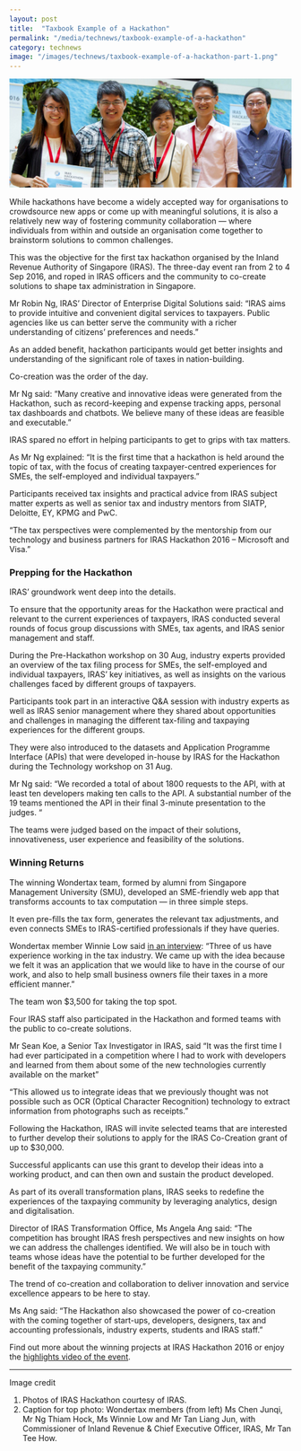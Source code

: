 ```yaml
---
layout: post
title:  "Taxbook Example of a Hackathon"
permalink: "/media/technews/taxbook-example-of-a-hackathon"
category: technews
image: "/images/technews/taxbook-example-of-a-hackathon-part-1.png"
---
```


![Taxbook Example of a Hackathon](/images/technews/taxbook-example-of-a-hackathon-part-1.png)

While hackathons have become a widely accepted way for organisations to crowdsource new apps or come up with meaningful solutions, it is also a relatively new way of fostering community collaboration — where individuals from within and outside an organisation come together to brainstorm solutions to common challenges. 

This was the objective for the first tax hackathon organised by the Inland Revenue Authority of Singapore (IRAS). The three-day event ran from 2 to 4 Sep 2016, and roped in IRAS officers and the community to co-create solutions to shape tax administration in Singapore. 

Mr Robin Ng, IRAS’ Director of Enterprise Digital Solutions said: “IRAS aims to provide intuitive and convenient digital services to taxpayers. Public agencies like us can better serve the community with a richer understanding of citizens’ preferences and needs.” 

As an added benefit, hackathon participants would get better insights and understanding of the significant role of taxes in nation-building.

Co-creation was the order of the day.

Mr Ng said: “Many creative and innovative ideas were generated from the Hackathon, such as record-keeping and expense tracking apps, personal tax dashboards and chatbots. We believe many of these ideas are feasible and executable.”

IRAS spared no effort in helping participants to get to grips with tax matters.

As Mr Ng explained: “It is the first time that a hackathon is held around the topic of tax, with the focus of creating taxpayer-centred experiences for SMEs, the self-employed and individual taxpayers.”

Participants received tax insights and practical advice from IRAS subject matter experts as well as senior tax and industry mentors from SIATP, Deloitte, EY, KPMG and PwC. 

“The tax perspectives were complemented by the mentorship from our technology and business partners for IRAS Hackathon 2016 – Microsoft and Visa.”

### **Prepping for the Hackathon**

IRAS’ groundwork went deep into the details.

To ensure that the opportunity areas for the Hackathon were practical and relevant to the current experiences of taxpayers, IRAS conducted several rounds of focus group discussions with SMEs, tax agents, and IRAS senior management and staff.

During the Pre-Hackathon workshop on 30 Aug, industry experts provided an overview of the tax filing process for SMEs, the self-employed and individual taxpayers, IRAS’ key initiatives, as well as insights on the various challenges faced by different groups of taxpayers.

Participants took part in an interactive Q&A session with industry experts as well as IRAS senior management where they shared about opportunities and challenges in managing the different tax-filing and taxpaying experiences for the different groups.

They were also introduced to the datasets and Application Programme Interface (APIs) that were developed in-house by IRAS for the Hackathon during the Technology workshop on 31 Aug.

Mr Ng said: “We recorded a total of about 1800 requests to the API, with at least ten developers making ten calls to the API. A substantial number of the 19 teams mentioned the API in their final 3-minute presentation to the judges. “

The teams were judged based on the impact of their solutions, innovativeness, user experience and feasibility of the solutions.

### **Winning Returns**
The winning Wondertax team, formed by alumni from Singapore Management University (SMU), developed an SME-friendly web app that transforms accounts to tax computation — in three simple steps.

It even pre-fills the tax form, generates the relevant tax adjustments, and even connects SMEs to IRAS-certified professionals if they have queries.

Wondertax member Winnie Low said [in an interview](https://www.smu.edu.sg/news/2016/09/16/smu-alumni-win-inaugural-iras-hackathon): “Three of us have experience working in the tax industry. We came up with the idea because we felt it was an application that we would like to have in the course of our work, and also to help small business owners file their taxes in a more efficient manner.”

The team won $3,500 for taking the top spot.

Four IRAS staff also participated in the Hackathon and formed teams with the public to co-create solutions.  

Mr Sean Koe, a Senior Tax Investigator in IRAS, said “It was the first time I had ever participated in a competition where I had to work with developers and learned from them about some of the new technologies currently available on the market”

“This allowed us to integrate ideas that we previously thought was not possible such as OCR (Optical Character Recognition) technology to extract information from photographs such as receipts.”

Following the Hackathon, IRAS will invite selected teams that are interested to further develop their solutions to apply for the IRAS Co-Creation grant of up to $30,000. 

Successful applicants can use this grant to develop their ideas into a working product, and can then own and sustain the product developed.   

As part of its overall transformation plans, IRAS seeks to redefine the experiences of the taxpaying community by leveraging analytics, design and digitalisation. 

Director of IRAS Transformation Office, Ms Angela Ang said: “The competition has brought IRAS fresh perspectives and new insights on how we can address the challenges identified. We will also be in touch with teams whose ideas have the potential to be further developed for the benefit of the taxpaying community.”

The trend of co-creation and collaboration to deliver innovation and service excellence appears to be here to stay.

Ms Ang said: “The Hackathon also showcased the power of co-creation with the coming together of start-ups, developers, designers, tax and accounting professionals, industry experts, students and IRAS staff.”

Find out more about the winning projects at IRAS Hackathon 2016 or enjoy the [highlights video of the event](https://vimeo.com/185411794/0c7eb7c868).  

---

Image credit

1. Photos of IRAS Hackathon courtesy of IRAS.
2. Caption for top photo: Wondertax members (from left) Ms Chen Junqi, Mr Ng Thiam Hock, Ms Winnie Low and Mr Tan Liang Jun, with Commissioner of Inland Revenue & Chief Executive Officer, IRAS, Mr Tan Tee How.

